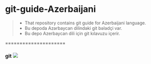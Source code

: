 git-guide-Azerbaijani
=====================

> * That repository contains git guide for Azerbaijani language.
> * Bu depoda Azərbaycan dilindəki git bələdçi var.
> * Bu depo Azerbaycan dili için git kılavuzu içerir.

=====================

### git ![][1]  








  [1]: https://github.com/mehemmed-sxiyev/git-guide-Azerbaijani/blob/master/img/git-1.png
  